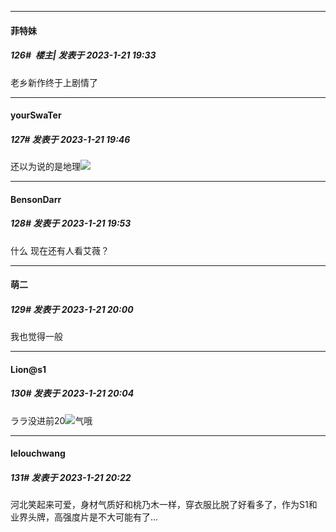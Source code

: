 

*****

####  菲特妹  
##### 126#         楼主| 发表于 2023-1-21 19:33

老乡新作终于上剧情了



*****

####  yourSwaTer  
##### 127#       发表于 2023-1-21 19:46

还以为说的是地理<img src="https://static.saraba1st.com/image/smiley/face2017/009.gif" referrerpolicy="no-referrer">



*****

####  BensonDarr  
##### 128#       发表于 2023-1-21 19:53

什么 现在还有人看艾薇？

*****

####  萌二  
##### 129#       发表于 2023-1-21 20:00

我也觉得一般



*****

####  Lion@s1  
##### 130#       发表于 2023-1-21 20:04

ララ没进前20<img src="https://static.saraba1st.com/image/smiley/face2017/099.png" referrerpolicy="no-referrer">气哦



*****

####  lelouchwang  
##### 131#       发表于 2023-1-21 20:22

河北笑起来可爱，身材气质好和桃乃木一样，穿衣服比脱了好看多了，作为S1和业界头牌，高强度片是不大可能有了...

